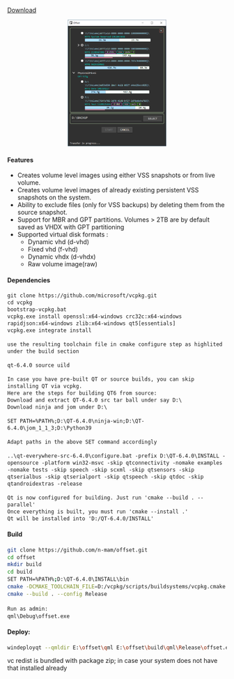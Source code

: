 [Download](https://github.com/n-mam/offset/releases/download/1.3/Offset-1.3.zip)

<p align="center">
 <img src="https://github.com/n-mam/offset/blob/master/qml/icons/ui.png?raw=true" width="45%">
</p>

#### Features

- Creates volume level images using either VSS snapshots or from live volume.
- Creates volume level images of already existing persistent VSS snapshots on the system.
- Ability to exclude files (only for VSS backups) by deleting them from the source snapshot.
- Support for MBR and GPT partitions. Volumes > 2TB are by default saved as VHDX with GPT partitioning
- Supported virtual disk formats :
  - Dynamic vhd (d-vhd)
  - Fixed vhd (f-vhd)
  - Dynamic vhdx (d-vhdx)
  - Raw volume image(raw)

#### Dependencies

```
git clone https://github.com/microsoft/vcpkg.git
cd vcpkg
bootstrap-vcpkg.bat
vcpkg.exe install openssl:x64-windows crc32c:x64-windows rapidjson:x64-windows zlib:x64-windows qt5[essentials]
vcpkg.exe integrate install

use the resulting toolchain file in cmake configure step as highlited under the build section

qt-6.4.0 source uild

In case you have pre-built QT or source builds, you can skip installing QT via vcpkg. 
Here are the steps for building QT6 from source:
Download and extract QT-6.4.0 src tar ball under say D:\
Download ninja and jom under D:\

SET PATH=%PATH%;D:\QT-6.4.0\ninja-win;D:\QT-6.4.0\jom_1_1_3;D:\Python39

Adapt paths in the above SET command accordingly

..\qt-everywhere-src-6.4.0\configure.bat -prefix D:\QT-6.4.0\INSTALL -opensource -platform win32-msvc -skip qtconnectivity -nomake examples -nomake tests -skip speech -skip scxml -skip qtsensors -skip qtserialbus -skip qtserialport -skip qtspeech -skip qtdoc -skip qtandroidextras -release

Qt is now configured for building. Just run 'cmake --build . --parallel'
Once everything is built, you must run 'cmake --install .'
Qt will be installed into 'D:/QT-6.4.0/INSTALL'

```

#### Build

```sh
git clone https://github.com/n-mam/offset.git
cd offset
mkdir build
cd build
SET PATH=%PATH%;D:\QT-6.4.0\INSTALL\bin
cmake -DCMAKE_TOOLCHAIN_FILE=D:/vcpkg/scripts/buildsystems/vcpkg.cmake ..
cmake --build . --config Release

Run as admin: 
qml\Debug\offset.exe
```

#### Deploy:

```sh
windeployqt --qmldir E:\offset\qml E:\offset\build\qml\Release\offset.exe
```
vc redist is bundled with package zip; in case your system does not have that installed already
